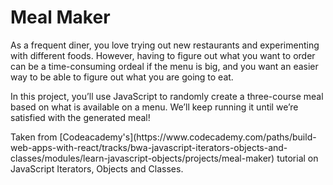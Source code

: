 <h1>Meal Maker</h1>
<p>As a frequent diner, you love trying out new restaurants and experimenting with different foods. However, having to figure out what you want to order can be a time-consuming ordeal if the menu is big, and you want an easier way to be able to figure out what you are going to eat.</p>

<p>In this project, you’ll use JavaScript to randomly create a three-course meal based on what is available on a menu. We’ll keep running it until we’re satisfied with the generated meal!</p>

<p>Taken from [Codeacademy's](https://www.codecademy.com/paths/build-web-apps-with-react/tracks/bwa-javascript-iterators-objects-and-classes/modules/learn-javascript-objects/projects/meal-maker) tutorial on JavaScript Iterators, Objects and Classes.</p>
